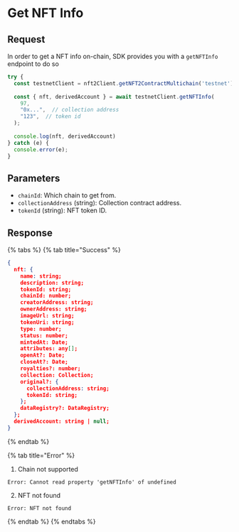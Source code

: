 # Get NFT Info

## Request

In order to get a NFT info on-chain, SDK provides you with a `getNFTInfo` endpoint to do so

```typescript
try {
  const testnetClient = nft2Client.getNFT2ContractMultichain('testnet');
 
  const { nft, derivedAccount } = await testnetClient.getNFTInfo(
    97,
    "0x...",  // collection address
    "123",  // token id
  );
 
  console.log(nft, derivedAccount)
} catch (e) {
  console.error(e);
}
```

## Parameters

* `chainId`: Which chain to get from.
* `collectionAddress` (string): Collection contract address.
* `tokenId` (string): NFT token ID.

## Response

{% tabs %}
{% tab title="Success" %}
```json
{
  nft: {
    name: string;
    description: string;
    tokenId: string;
    chainId: number;
    creatorAddress: string;
    ownerAddress: string;
    imageUrl: string;
    tokenUri: string;
    type: number;
    status: number;
    mintedAt: Date;
    attributes: any[];
    openAt?: Date;
    closeAt?: Date;
    royalties?: number;
    collection: Collection;
    original?: {
      collectionAddress: string;
      tokenId: string;
    };
    dataRegistry?: DataRegistry;
  };
  derivedAccount: string | null;
}
```
{% endtab %}

{% tab title="Error" %}
1. Chain not supported

```
Error: Cannot read property 'getNFTInfo' of undefined
```

2. NFT not found

```
Error: NFT not found
```
{% endtab %}
{% endtabs %}
